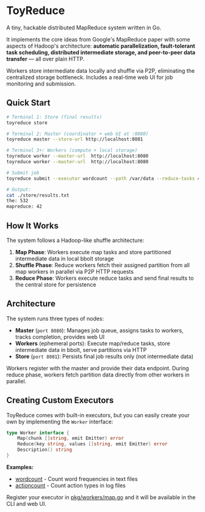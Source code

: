 # ToyReduce

A tiny, hackable distributed MapReduce system written in Go.

It implements the core ideas from Google's MapReduce paper with some aspects of Hadoop's architecture: **automatic parallelization, fault-tolerant task scheduling, distributed intermediate storage, and peer-to-peer data transfer** — all over plain HTTP.

Workers store intermediate data locally and shuffle via P2P, eliminating the centralized storage bottleneck. Includes a real-time web UI for job monitoring and submission.

## Quick Start

```bash
# Terminal 1: Store (final results)
toyreduce store

# Terminal 2: Master (coordinator + web UI at :8080)
toyreduce master --store-url http://localhost:8081

# Terminal 3+: Workers (compute + local storage)
toyreduce worker --master-url  http://localhost:8080
toyreduce worker --master-url  http://localhost:8080

# Submit job
toyreduce submit --executor wordcount --path /var/data --reduce-tasks 4

# Output:
cat ./store/results.txt
the: 532
mapreduce: 42
```

## How It Works

The system follows a Hadoop-like shuffle architecture:

1. **Map Phase**: Workers execute map tasks and store partitioned intermediate data in local bbolt storage
2. **Shuffle Phase**: Reduce workers fetch their assigned partition from all map workers in parallel via P2P HTTP requests
3. **Reduce Phase**: Workers execute reduce tasks and send final results to the central store for persistence

## Architecture

The system runs three types of nodes:

- **Master** (`port 8080`): Manages job queue, assigns tasks to workers, tracks completion, provides web UI
- **Workers** (ephemeral ports): Execute map/reduce tasks, store intermediate data in bbolt, serve partitions via HTTP
- **Store** (`port 8081`): Persists final job results only (not intermediate data)

Workers register with the master and provide their data endpoint. During reduce phase, workers fetch partition data directly from other workers in parallel.

## Creating Custom Executors

ToyReduce comes with built-in executors, but you can easily create your own by implementing the `Worker` interface:

```go
type Worker interface {
    Map(chunk []string, emit Emitter) error
    Reduce(key string, values []string, emit Emitter) error
    Description() string
}
```

**Examples:**
- [wordcount](pkg/workers/wordcount/impl.go) - Count word frequencies in text files
- [actioncount](pkg/workers/actioncount/impl.go) - Count action types in log files

Register your executor in [pkg/workers/map.go](pkg/workers/map.go) and it will be available in the CLI and web UI.
